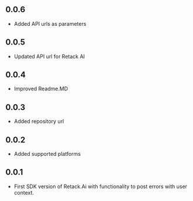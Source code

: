 ## 0.0.6
* Added API urls as parameters
## 0.0.5
* Updated API url for Retack AI
## 0.0.4
* Improved Readme.MD
## 0.0.3
* Added repository url
## 0.0.2
* Added supported platforms
## 0.0.1
* First SDK version of Retack.Ai with functionality to post errors with user context.
